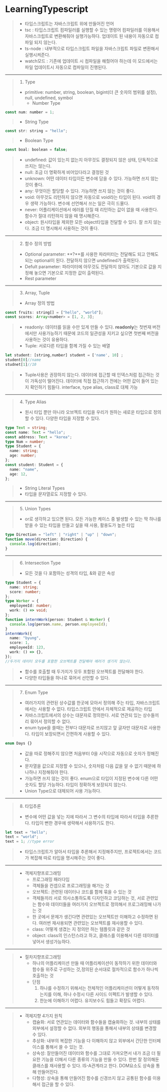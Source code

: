 # LearningTypescript

> - 타입스크립트는 자바스크립트 위에 만들어진 언어
> - tsc : 타입스크립트 컴파일러를 실행할 수 있는 명령어
>   컴파일러를 이용해서 자바스크립트로 변환해줘야 실행가능하다. 업데이트 된 내용이 자동으로 컴파일 되지 않는다.
> - ts-node : 내부적으로 타입스크립트 파일을 자바스크립트 파일로 변환해서 실행시켜준다.
> - watch모드 : 기존에 업데이트 시 컴파일을 해줬어야 하는데 이 모드에서는 파일 업데이트시 자동으로 컴파일이 진행된다.

---

> 1. Type
>
> - primitive: number, string, boolean, bigint(더 큰 숫자의 범위를 설정), null, undefined, symbol
>   - Number Type

```javascript
const num: number = 1;
```

> - String Type

```javascript
const str: string = "hello";
```

> - Boolean Type

```javascript
const boal: boolean = false;
```

> - undefined: 값이 있는지 없는지 아무것도 결정되지 않은 상태, 단독적으로 쓰지는 않는다.
> - null: 조금 더 명확하게 비어있다라고 결정된 것
> - unknown: 어떤 데이터 타입이든 변수에 담을 수 있다. 가능하면 쓰지 않는 것이 좋다.
> - any: 무엇이든 할당할 수 있다. 가능하면 쓰지 않는 것이 좋다.
> - void: 아무것도 리턴하지 않으면 자동으로 void라는 타입이 된다. void의 경우 생략 가능하다. 변수에 선언해서 쓰는 일은 극히 드물다.
> - never: 어플리케이션에서 에러를 던질 때 리턴하는 값이 없을 때 사용한다. 함수가 절대 리턴하지 않을 때 명시해준다.
> - object: 원시타입을 제외한 모든 object타입을 전달할 수 있다. 잘 쓰지 않는다. 조금 더 명시해서 사용하는 것이 좋다.

---

> 2. 함수 정의 방법
>
> - Optional parameter: **?**를 사용한 파라미터는 전달해도 되고 안해도 되는 optional이 된다. 전달하지 않으면 undefined가 출력된다.
> - Defult parameter: 파라미터에 아무것도 전달하지 않아도 기본으로 값을 지정해 놓으면 기본으로 지정한 값이 출력된다.
> - Rest parameter

---

> 3. Array, Tuple
>
> - Array 정의 방법

```javascript
const fruits: string[] = ["hello", "world"];
const scores: Array<number> = [1, 2, 3];
```

> - readonly: 데이터를 읽을 수만 있게 만들 수 있다. **readonly**는 첫번재 버전에서만 사용가능하기 때문에 코드의 일관성을 지키고 싶으면 첫번째 버전을 사용하는 것이 유용하다.
> - Tuple: 서로다른 타입을 함께 가질 수 있는 배열

```javascript
let student: [string,number] student = ['name', 10] ;
student[0]//name
studnet[1]//10
```

> - Tuple사용은 권장하지 않는다. 데이터에 접근할 때 인덱스처럼 접근하는 것이 가독성이 떨어진다. 데이터에 직접 접근하기 전에는 어떤 값이 들어 있는 지 확인하기 힘들다. interface, type alias, class로 대체 가능

---

> 4. Type Alias
>
> - 원시 타입 뿐만 아니라 오브젝트 타입을 우리가 원하는 새로운 타입으로 정의할 수 있다. 다양한 타입을 지정할 수 있다.

```typescript
type Text = string;
const name: Text = "hello";
const address: Text = "korea";
type Num = number;
type Student = {
  name: string;
  age: number;
};
const student: Student = {
  name: "name",
  age: 12,
};
```

> - String Literal Types
> - 타입을 문자열로도 지정할 수 있다.

---

> 5. Union Types
>
> - or로 생각하고 있으면 된다. 모든 가능한 케이스 중 발생할 수 있는 딱 하나를 받을 수 있는 타입을 만들고 싶을 때 사용, 활용도가 높은 타입

```typescript
type Direction = "left" | "right" | "up" | "down";
function move(direction: Direction) {
  console.log(direction);
}
```

---

> 6. Intersection Type
>
> - 모든 것을 다 포함하는 성격의 타입, &와 같은 속성

```typescript
type Student = {
  name: string;
  score: number;
};
type Worker = {
  employeeId: number;
  work: () => void;
};
function internWork(person: Student & Worker) {
  console.log(person.name, person.employeeId);
}
internWork({
  name: "byung",
  score: 1,
  employeeId: 123,
  work: () => {},
});
//두가지 데이터 모두를 포함한 오브젝트를 전달해야 에러가 생기지 않는다.
```

> - 함수를 호출할 때 두가지가 모두 포함된 오브젝트를 전달해야 한다.
> - 다양한 타입들을 하나로 묶어서 선언할 수 있다.

---

> 7. Enum Type
>
> - 여러가지의 관련된 상수값를 한곳에 모아서 정의해 주는 타입, 자바스크립트에서는 사용할 수 없다. 타입스크립트 안에서 자체적으로 제공하는 타입
> - 자바스크립트에서의 상수는 대문자로 정의한다. 서로 연관되 있는 상수들끼리 묶어서 정의할 수 없다.
> - enum type을 쓸때는 전부다 대문자로 쓰지않고 앞 글자만 대문자로 사용한다. 타입이 보장되면서 간편하게 사용할 수 있다.

```typescript
enum Days {}
```

> - 값을 따로 정해주지 않으면 처음부터 0을 시작으로 자동으로 숫자가 정해진다.
> - 문자열을 값으로 지정할 수 있으나, 숫자처럼 다음 값을 알 수 없기 때문에 하나하나 지정해줘야 한다.
> - 가능하면 쓰지 않는 것이 좋다. enum으로 타입이 지정된 변수에 다른 어떤 숫자도 할당 가능하다. 타입이 정확하게 보장되지 않는다.
> - Union Type으로 대체되어 사용 가능하다.

---

> 8. 타입추론
>
> - 변수에 어떤 값을 넣는 지에 따라서 그 변수의 타입에 따라서 타입을 추론한다. 타입이 뻔한 경우에 생략해서 사용하기도 한다.

```typescript
let text = "hello";
text = "world";
text = 1; //type error
```

> - 타입스크립트가 알아서 타입을 추론해서 지정해주지만, 프로젝트에서는 코드가 복잡해 따로 타입을 명시해주는 것이 좋다.

---

> - 객체지향프로그래밍
>   - 프로그래밍 패러다임
>   - 객체들을 컨셉으로 프로그래밍을 해가는 것
>   - 오브젝트: 관련된 데이터나 코드를 함께 묶을 수 있는 것
>   - 객체들끼리 서로 의사소통하도록 디자인하고 코딩하는 것, 서로 관련있는 함수와 데이터들을 여러가지 오브젝트로 정의해서 프로그래밍해 나가는 것
>   - 한 곳에서 문제가 생긴다면 관련있는 오브젝트만 이해하고 수정하면 된다. 여러번 재사용되면 관련있는 오브젝트를 재사용할 수 있다.
>   - class: 어떻게 생겼는 지 정의만 하는 템플릿과 같은 것
>   - object: class의 인스턴스라고 하고, 클래스를 이용해서 다른 데이터를 넣어서 생성가능하다.

---

> - 절차지향프로그래밍
>   - 하나의 어플리케이션 만들 때 어플리케이션이 동작하기 위한 데이터와 함수들 위주로 구성하는 것,정의된 순서대로 절차적으로 함수가 하나씩 호출하는 것
>   - 단점
>     1. 하나를 수정하기 위해서는 전체적인 어플리케이션이 어떻게 동작하는지를 이해, 하나 수정시 다른 사이드 이펙트가 발생할 수 있다.
>     2. 한눈에 이해하기 어렵다. 유지보수도 힘들고 확장도 어렵다.

---

> - 객체지향 4가지 원칙
>   - 캡슐화: 서로 연관있는 데이터와 함수들을 캡슐화하는 것. 내부의 상태를 외부에서 설정할 수 없다. 외부의 행동을 통해서 내부의 상태를 변경할 수 있다.
>   - 추상화: 내부의 복잡한 기능을 다 이해하지 않고 외부에서 간단한 인터페이스를 통해서 쓸 수 있는 것.
>   - 상속성: 잘만들어진 데이터와 함수를 그대로 가져오면서 내가 조금 더 필요한 기능을 더해서 다른 종류의 기능을 만들 수 있다. 한번 잘 정의해둔 클래스를 재사용할 수 있다. IS-A관계라고 한다.
>     DOM요소도 상속을 통해 만들어진다.
>   - 다형성: 상속을 통해 만들어진 함수를 신경쓰지 않고 공통된 함수를 이용해서 접근을 할 수 있다.
